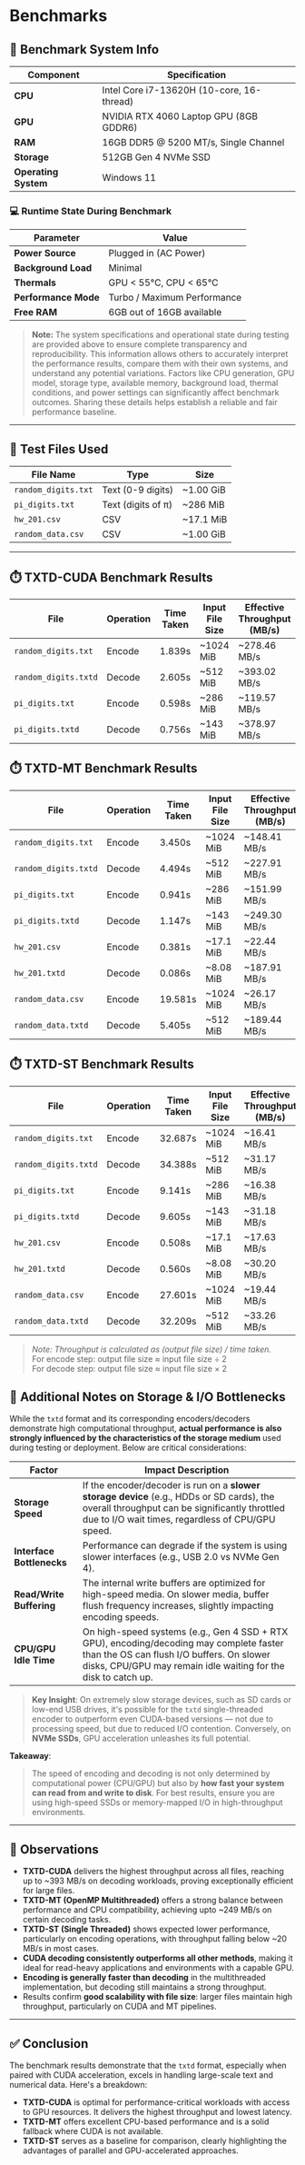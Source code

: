 # Benchmarks

## 🔧 Benchmark System Info

| Component            | Specification                             |
| -------------------- | ----------------------------------------- |
| **CPU**              | Intel Core i7-13620H (10-core, 16-thread) |
| **GPU**              | NVIDIA RTX 4060 Laptop GPU (8GB GDDR6)    |
| **RAM**              | 16GB DDR5 @ 5200 MT/s, Single Channel     |
| **Storage**          | 512GB Gen 4 NVMe SSD                      |
| **Operating System** | Windows 11                                |

### 💻 Runtime State During Benchmark

| Parameter            | Value                       |
| -------------------- | --------------------------- |
| **Power Source**     | Plugged in (AC Power)       |
| **Background Load**  | Minimal                     |
| **Thermals**         | GPU < 55°C, CPU < 65°C      |
| **Performance Mode** | Turbo / Maximum Performance |
| **Free RAM**         | 6GB out of 16GB available   |

> **Note:** The system specifications and operational state during testing are provided above to ensure complete transparency and reproducibility. This information allows others to accurately interpret the performance results, compare them with their own systems, and understand any potential variations. Factors like CPU generation, GPU model, storage type, available memory, background load, thermal conditions, and power settings can significantly affect benchmark outcomes. Sharing these details helps establish a reliable and fair performance baseline.
---

## 🎯 Test Files Used

| File Name           | Type               | Size       |
| ------------------- | ------------------ | ---------- |
| `random_digits.txt` | Text (0-9 digits)  |  ~1.00 GiB |
| `pi_digits.txt`     | Text (digits of π) |  ~286 MiB  |
|`hw_201.csv`         | CSV                |  ~17.1 MiB |
|`random_data.csv`    | CSV                |  ~1.00 GiB |


---

## ⏱️ TXTD-CUDA Benchmark Results

| File                 | Operation | Time Taken | Input File Size  | Effective Throughput (MB/s)  |
|----------------------|-----------|------------|------------------|------------------------------|
| `random_digits.txt`  | Encode    | 1.839s     | ~1024 MiB        | ~278.46 MB/s                 |
| `random_digits.txtd` | Decode    | 2.605s     | ~512 MiB         | ~393.02 MB/s                 |
| `pi_digits.txt`      | Encode    | 0.598s     | ~286 MiB         | ~119.57 MB/s                 |
| `pi_digits.txtd`     | Decode    | 0.756s     | ~143 MiB         | ~378.97 MB/s                 |

## ⏱️ TXTD-MT Benchmark Results

| File                 | Operation | Time Taken | Input File Size  | Effective Throughput (MB/s)  |
|----------------------|-----------|------------|------------------|------------------------------|
| `random_digits.txt`  | Encode    | 3.450s     | ~1024 MiB        | ~148.41 MB/s                 |
| `random_digits.txtd` | Decode    | 4.494s     | ~512 MiB         | ~227.91 MB/s                 |
| `pi_digits.txt`      | Encode    | 0.941s     | ~286 MiB         | ~151.99 MB/s                 |
| `pi_digits.txtd`     | Decode    | 1.147s     | ~143 MiB         | ~249.30 MB/s                 |
| `hw_201.csv`         | Encode    | 0.381s     | ~17.1 MiB        | ~22.44 MB/s                  |
| `hw_201.txtd`        | Decode    | 0.086s     | ~8.08 MiB        | ~187.91 MB/s                 |
| `random_data.csv`    | Encode    | 19.581s    | ~1024 MiB        | ~26.17 MB/s                  |
| `random_data.txtd`   | Decode    | 5.405s     | ~512 MiB         | ~189.44 MB/s                 |

## ⏱️ TXTD-ST Benchmark Results

| File                 | Operation | Time Taken | Input File Size  | Effective Throughput (MB/s)  |
|----------------------|-----------|------------|------------------|------------------------------|
| `random_digits.txt`  | Encode    | 32.687s    | ~1024 MiB        | ~16.41 MB/s                  |
| `random_digits.txtd` | Decode    | 34.388s    | ~512 MiB         | ~31.17 MB/s                  |
| `pi_digits.txt`      | Encode    | 9.141s     | ~286 MiB         | ~16.38 MB/s                  |
| `pi_digits.txtd`     | Decode    | 9.605s     | ~143 MiB         | ~31.18 MB/s                  |
| `hw_201.csv`         | Encode    | 0.508s     | ~17.1 MiB        | ~17.63 MB/s                  |
| `hw_201.txtd`        | Decode    | 0.560s     | ~8.08 MiB        | ~30.20 MB/s                  |
| `random_data.csv`    | Encode    | 27.601s    | ~1024 MiB        | ~19.44 MB/s                  |
| `random_data.txtd`   | Decode    | 32.209s    | ~512 MiB         | ~33.26 MB/s                  |



> *Note: Throughput is calculated as (output file size) / time taken.* <br>
> For encode step: output file size ≈ input file size ÷ 2 <br>
> For decode step: output file size ≈ input file size × 2

## 🧠 Additional Notes on Storage & I/O Bottlenecks

While the `txtd` format and its corresponding encoders/decoders demonstrate high computational throughput, **actual performance is also strongly influenced by the characteristics of the storage medium** used during testing or deployment. Below are critical considerations:

| Factor                  | Impact Description                                                                 |
|-------------------------|-------------------------------------------------------------------------------------|
| **Storage Speed**       | If the encoder/decoder is run on a **slower storage device** (e.g., HDDs or SD cards), the overall throughput can be significantly throttled due to I/O wait times, regardless of CPU/GPU speed. |
| **Interface Bottlenecks** | Performance can degrade if the system is using slower interfaces (e.g., USB 2.0 vs NVMe Gen 4). |
| **Read/Write Buffering**| The internal write buffers are optimized for high-speed media. On slower media, buffer flush frequency increases, slightly impacting encoding speeds. |
| **CPU/GPU Idle Time**   | On high-speed systems (e.g., Gen 4 SSD + RTX GPU), encoding/decoding may complete faster than the OS can flush I/O buffers. On slower disks, CPU/GPU may remain idle waiting for the disk to catch up. |

> **Key Insight**: On extremely slow storage devices, such as SD cards or low-end USB drives, it's possible for the `txtd` single-threaded encoder to outperform even CUDA-based versions — not due to processing speed, but due to reduced I/O contention. Conversely, on **NVMe SSDs**, GPU acceleration unleashes its full potential.

**Takeaway**:  
> The speed of encoding and decoding is not only determined by computational power (CPU/GPU) but also by **how fast your system can read from and write to disk**. For best results, ensure you are using high-speed SSDs or memory-mapped I/O in high-throughput environments.


---

## 🔢 Observations

* **TXTD-CUDA** delivers the highest throughput across all files, reaching up to ~393 MB/s on decoding workloads, proving exceptionally efficient for large files.
* **TXTD-MT (OpenMP Multithreaded)** offers a strong balance between performance and CPU compatibility, achieving upto ~249 MB/s on certain decoding tasks.
* **TXTD-ST (Single Threaded)** shows expected lower performance, particularly on encoding operations, with throughput falling below ~20 MB/s in most cases.
* **CUDA decoding consistently outperforms all other methods**, making it ideal for read-heavy applications and environments with a capable GPU.
* **Encoding is generally faster than decoding** in the multithreaded implementation, but decoding still maintains a strong throughput.
* Results confirm **good scalability with file size**: larger files maintain high throughput, particularly on CUDA and MT pipelines.

---

## ✅ Conclusion

The benchmark results demonstrate that the `txtd` format, especially when paired with CUDA acceleration, excels in handling large-scale text and numerical data. Here's a breakdown:

- **TXTD-CUDA** is optimal for performance-critical workloads with access to GPU resources. It delivers the highest throughput and lowest latency.
- **TXTD-MT** offers excellent CPU-based performance and is a solid fallback where CUDA is not available.
- **TXTD-ST** serves as a baseline for comparison, clearly highlighting the advantages of parallel and GPU-accelerated approaches.